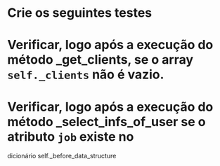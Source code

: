 # Crie os seguintes testes


# Verificar, logo após a execução do método _get_clients, se o array `self._clients` não é vazio.
# Verificar, logo após a execução do método _select_infs_of_user se o atributo `job` existe no
dicionário self._before_data_structure
